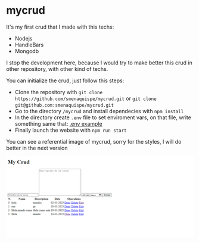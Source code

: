 # mycrud

It's my first crud that I made with this techs:

- Nodejs
- HandleBars
- Mongodb

I stop the development here, because I would try to make better this crud in other repository, with other kind of techs.

You can initialize the crud, just follow this steps:

- Clone the repository with `git clone https://github.com/smenaquispe/mycrud.git` or `git clone git@github.com:smenaquispe/mycrud.git`
- Go to the directory `/mycrud` and install dependecies with `npm install`
- In the directory create `.env` file to set enviroment vars, on that file, write something same that: [.env example](https://github.com/smenaquispe/mycrud/blob/main/.env-example)
- Finally launch the website with `npm run start`

You can see a referential image of mycrud, sorry for the styles, I will do better in the next version

![alt text](https://github.com/smenaquispe/mycrud/blob/main/screenshot.PNG)

